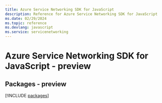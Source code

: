 ```yaml
---
title: Azure Service Networking SDK for JavaScript
description: Reference for Azure Service Networking SDK for JavaScript
ms.date: 02/29/2024
ms.topic: reference
ms.devlang: javascript
ms.service: servicenetworking
---
```

# Azure Service Networking SDK for JavaScript - preview
## Packages - preview
[!INCLUDE [packages](service-networking-index.md)]